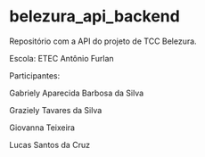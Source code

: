 # belezura_api_backend
Repositório com a API do projeto de TCC Belezura.


Escola: ETEC Antônio Furlan


Participantes:

Gabriely Aparecida Barbosa da Silva

Graziely Tavares da Silva

Giovanna Teixeira

Lucas Santos da Cruz
